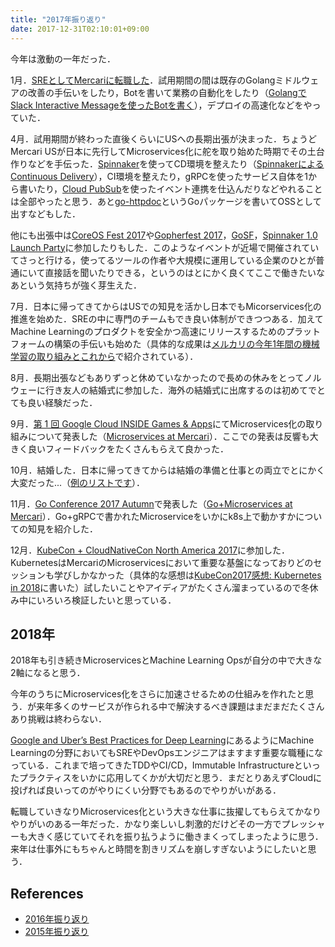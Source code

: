 ```yaml
---
title: "2017年振り返り"
date: 2017-12-31T02:10:01+09:00
---
```


今年は激動の一年だった．

1月．[SREとしてMercariに転職した](http://deeeet.com/writing/2017/02/13/mercari/)．試用期間の間は既存のGolangミドルウェアの改善の手伝いをしたり，Botを書いて業務の自動化をしたり（[GolangでSlack Interactive Messageを使ったBotを書く](http://tech.mercari.com/entry/2017/05/23/095500)），デプロイの高速化などをやっていた．

4月．試用期間が終わった直後くらいにUSへの長期出張が決まった．ちょうどMercari USが日本に先行してMicroservices化に舵を取り始めた時期でその土台作りなどを手伝った．[Spinnaker](https://www.spinnaker.io/)を使ってCD環境を整えたり（[SpinnakerによるContinuous Delivery](http://tech.mercari.com/entry/2017/08/21/092743)），CI環境を整えたり，gRPCを使ったサービス自体を1から書いたり，[Cloud PubSub](https://cloud.google.com/pubsub/)を使ったイベント連携を仕込んだりなどやれることは全部やったと思う．あと[go-httpdoc](https://github.com/mercari/go-httpdoc)というGoパッケージを書いてOSSとして出すなどもした．

他にも出張中は[CoreOS Fest 2017](https://coreos.com/fest/)や[Gopherfest 2017](https://www.meetup.com/golangsf/events/238748981/?eventId=238748981)，[GoSF](https://www.meetup.com/golangsf/)，[Spinnaker 1.0 Launch Party](https://www.meetup.com/spinnaker/events/240613713/)に参加したりもした．このようなイベントが近場で開催されていてさっと行ける，使ってるツールの作者や大規模に運用している企業のひとが普通にいて直接話を聞いたりできる，というのはとにかく良くてここで働きたいなあという気持ちが強く芽生えた．

7月．日本に帰ってきてからはUSでの知見を活かし日本でもMicorservices化の推進を始めた．SREの中に専門のチームもでき良い体制ができつつある．加えてMachine Learningのプロダクトを安全かつ高速にリリースするためのプラットフォームの構築の手伝いも始めた（具体的な成果は[メルカリの今年1年間の機械学習の取り組みとこれから](http://tech.mercari.com/entry/2017/12/02/093000)で紹介されている）．

8月．長期出張などもありずっと休めていなかったので長めの休みをとってノルウェーに行き友人の結婚式に参加した．海外の結婚式に出席するのは初めてでとても良い経験だった．

9月．[第 1 回 Google Cloud INSIDE Games & Apps](https://cloudplatform-jp.googleblog.com/2017/08/01-google-cloud-inside-games-and-apps.html)にてMicroservices化の取り組みについて発表した（[Microservices at Mercari](https://www.slideshare.net/GoogleCloudPlatformJP/microservices-at-mercari)）．ここでの発表は反響も大きく良いフィードバックをたくさんもらえて良かった．

10月．結婚した．日本に帰ってきてからは結婚の準備と仕事との両立でとにかく大変だった...（[例のリストです](http://amzn.asia/fkSUp0M)）．

11月．[Go Conference 2017 Autumn](https://gocon.connpass.com/event/66615/)で発表した（[Go+Microservices at Mercari](https://talks.godoc.org/github.com/tcnksm/talks/2017/11/gocon2017/gocon2017.slide#1)）．Go+gRPCで書かれたMicroserviceをいかにk8s上で動かすかについての知見を紹介した．

12月．[KubeCon + CloudNativeCon North America 2017](http://events17.linuxfoundation.org/events/kubecon-and-cloudnativecon-north-america)に参加した．KubernetesはMercariのMicroservicesにおいて重要な基盤になっておりどのセッションも学びしかなかった（具体的な感想は[KubeCon2017感想: Kubernetes in 2018](https://medium.com/@deeeet/kubecon2017%E6%84%9F%E6%83%B3-kubernetes-2018-7cf4280d435b)に書いた）試したいことやアイディアがたくさん溜まっているので冬休み中にいろいろ検証したいと思っている．


## 2018年

2018年も引き続きMicroservicesとMachine Learning Opsが自分の中で大きな2軸になると思う．

今年のうちにMicroservices化をさらに加速させるための仕組みを作れたと思う．が来年多くのサービスが作られる中で解決するべき課題はまだまだたくさんあり挑戦は終わらない．

[Google and Uber’s Best Practices for Deep Learning](https://medium.com/intuitionmachine/google-and-ubers-best-practices-for-deep-learning-58488a8899b6)にあるようにMachine Learningの分野においてもSREやDevOpsエンジニアはますます重要な職種になっている．これまで培ってきたTDDやCI/CD，Immutable Infrastructureといったプラクティスをいかに応用してくかが大切だと思う．まだとりあえずCloudに投げれば良いってのがやりにくい分野でもあるのでやりがいがある．

転職していきなりMicroservices化という大きな仕事に抜擢してもらえてかなりやりがいのある一年だった．かなり楽しいし刺激的だけどその一方でプレッシャーも大きく感じていてそれを振り払うように働きまくってしまったように思う．来年は仕事外にもちゃんと時間を割きリズムを崩しすぎないようにしたいと思う．

## References

- [2016年振り返り](http://deeeet.com/writing/2016/12/31/2016/)
- [2015年振り返り](http://deeeet.com/writing/2015/12/31/2015/)
